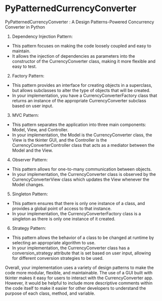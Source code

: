 # PyPatternedCurrencyConverter
PyPatternedCurrencyConverter : A Design Patterns-Powered Concurrency Converter in Python



1. Dependency Injection Pattern:
- This pattern focuses on making the code loosely coupled and easy to maintain.
- It allows the injection of dependencies as parameters into the constructor of the CurrencyConverter class, making it more flexible and easy to test.

2. Factory Pattern:
- This pattern provides an interface for creating objects in a superclass, but allows subclasses to alter the type of objects that will be created.
- In your implementation, you have a CurrencyConverterFactory class that returns an instance of the appropriate CurrencyConverter subclass based on user input.

3. MVC Pattern:
- This pattern separates the application into three main components: Model, View, and Controller.
- In your implementation, the Model is the CurrencyConverter class, the View is the tkinter GUI, and the Controller is the CurrencyConverterController class that acts as a mediator between the Model and the View.

4. Observer Pattern:
- This pattern allows for one-to-many communication between objects. 
- In your implementation, the CurrencyConverter class is observed by the CurrencyConverterView class which updates the View whenever the Model changes.

5. Singleton Pattern:
- This pattern ensures that there is only one instance of a class, and provides a global point of access to that instance.
- In your implementation, the CurrencyConverterFactory class is a singleton as there is only one instance of it created.

6. Strategy Pattern:
- This pattern allows the behavior of a class to be changed at runtime by selecting an appropriate algorithm to use.
- In your implementation, the CurrencyConverter class has a conversion_strategy attribute that is set based on user input, allowing for different conversion strategies to be used.

Overall, your implementation uses a variety of design patterns to make the code more modular, flexible, and maintainable. The use of a GUI built with tkinter makes it easy for users to interact with the CurrencyConverter app. However, it would be helpful to include more descriptive comments within the code itself to make it easier for other developers to understand the purpose of each class, method, and variable.
